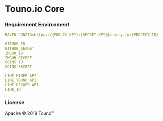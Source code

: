# Touno.io Core

### Requirement Environment
```yml
RAVEN_CONFIG=https://{PUBLIC_KEY}:{SECRET_KEY}@sentry.io/{PROJECT_ID}

GITHUB_ID
GITHUB_SECRET
IMGUR_ID
IMGUR_SECRET
COINS_ID
COINS_SECRET

LINE_MINER_API
LINE_TOUNO_API
LINE_DEVOPS_API
LINE_ID

```

### License
Apache © 2018 Touno™
